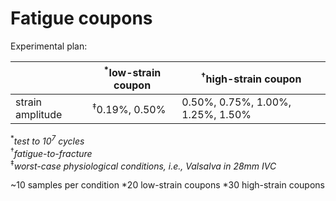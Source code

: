 # Fatigue coupons

Experimental plan: 

|                  | <sup>\*</sup>low-strain coupon | <sup>†</sup>high-strain coupon                |
| ---------------- | ----------------- | --------------------------------- |
| strain amplitude | <sup>‡</sup>0.19%, 0.50%      | 0.50%, 0.75%, 1.00%, 1.25%, 1.50% |

<sup>\*</sup>*test to 10<sup>7</sup> cycles*<br>
<sup>†</sup>*fatigue-to-fracture*<br>
<sup>‡</sup>*worst-case physiological conditions, i.e., Valsalva in 28mm IVC*

~10 samples per condition
*20 low-strain coupons
*30 high-strain coupons
